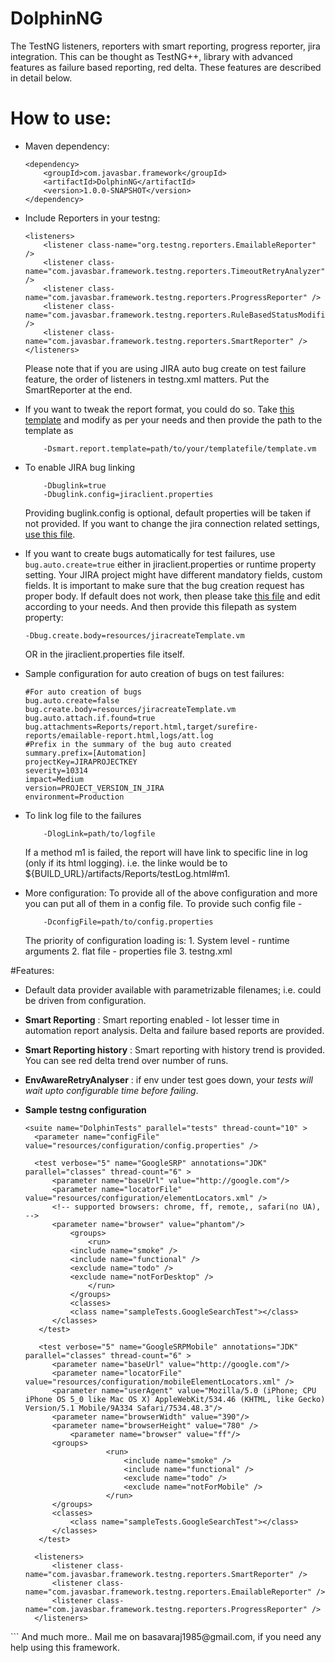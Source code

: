 # DolphinNG
The TestNG listeners, reporters with smart reporting, progress reporter, jira integration. This can be thought as TestNG++,
library with advanced features as failure based reporting, red delta. These features are described in detail below.

# How to use:

-	Maven dependency:
	```
	<dependency>
		<groupId>com.javasbar.framework</groupId>
		<artifactId>DolphinNG</artifactId>
		<version>1.0.0-SNAPSHOT</version>
	</dependency>
	```

-	Include Reporters in your testng:
	```
	<listeners>
	    <listener class-name="org.testng.reporters.EmailableReporter" />
	    <listener class-name="com.javasbar.framework.testng.reporters.TimeoutRetryAnalyzer" />
		<listener class-name="com.javasbar.framework.testng.reporters.ProgressReporter" />
		<listener class-name="com.javasbar.framework.testng.reporters.RuleBasedStatusModifier" />
		<listener class-name="com.javasbar.framework.testng.reporters.SmartReporter" />
	</listeners>
	```
	Please note that if you are using JIRA auto bug create on test failure feature, the order of listeners in testng.xml matters. Put the SmartReporter at the end.

-	If you want to tweak the report format, you could do so. Take [this template](https://github.intuit.com/idea/Dolphin/blob/develop/resources/report.vm "Template") and modify as per your needs
	and then provide the path to the template as
	```
		-Dsmart.report.template=path/to/your/templatefile/template.vm
	```
-	To enable JIRA bug linking
	```)
		-Dbuglink=true
		-Dbuglink.config=jiraclient.properties
	```
	Providing buglink.config is optional, default properties will be taken if not provided. If you want to change the jira connection related settings,
	[use this file](https://github.intuit.com/idea/Dolphin/blob/develop/resources/jiraclient.properties).

-	If you want to create bugs automatically for test failures, use ```bug.auto.create=true``` either in jiraclient.properties or runtime property setting.
    Your JIRA project might have different mandatory fields, custom fields. It is important to make sure that the bug creation request has proper body.
    If default does not work, then please take [this file](https://github.intuit.com/idea/Dolphin/blob/develop/resources/jiracreateTemplate.vm) and edit
    according to your needs. And then provide this filepath as system property:
	```
	-Dbug.create.body=resources/jiracreateTemplate.vm
	```
	OR
	in the jiraclient.properties file itself.
- 	Sample configuration for auto creation of bugs on test failures:
    ```
    #For auto creation of bugs
    bug.auto.create=false
    bug.create.body=resources/jiracreateTemplate.vm
    bug.auto.attach.if.found=true
    bug.attachments=Reports/report.html,target/surefire-reports/emailable-report.html,logs/att.log
    #Prefix in the summary of the bug auto created
    summary.prefix=[Automation]
    projectKey=JIRAPROJECTKEY
    severity=10314
    impact=Medium
    version=PROJECT_VERSION_IN_JIRA
    environment=Production

    ```
-	To link log file to the failures
	```
		-DlogLink=path/to/logfile
	```
	If a method m1 is failed, the report will have link to specific line in log (only if its html logging). 
	i.e. the linke would be to ${BUILD_URL}/artifacts/Reports/testLog.html#m1.

-	More configuration:
	To provide all of the above configuration and more you can put all of them in a config file. To provide such config file -
	```
		-DconfigFile=path/to/config.properties
	```	
	The priority of configuration loading is:
		1. System level - runtime arguments
		2. flat file - properties file
		3. testng.xml 


#Features: 

- Default data provider available with parametrizable filenames; i.e. could be driven from configuration.
  
- **Smart Reporting** : Smart reporting enabled - lot lesser time in automation report analysis. Delta and failure based reports are provided.

- **Smart Reporting history** :  Smart reporting with history trend is provided. You can see red delta trend over number of runs. 

- **EnvAwareRetryAnalyser** : if env under test goes down, your _tests will wait upto configurable time before failing_.

- **Sample testng configuration**
  ```
  <suite name="DolphinTests" parallel="tests" thread-count="10" >
	<parameter name="configFile" value="resources/configuration/config.properties" />
	
	<test verbose="5" name="GoogleSRP" annotations="JDK" parallel="classes" thread-count="6" >
		<parameter name="baseUrl" value="http://google.com"/>  
		<parameter name="locatorFile" value="resources/configuration/elementLocators.xml" />
		<!-- supported browsers: chrome, ff, remote,, safari(no UA), -->
		<parameter name="browser" value="phantom"/>		
            <groups>
      	        <run>
		    <include name="smoke" />
   		    <include name="functional" />
	  	    <exclude name="todo" />
		    <exclude name="notForDesktop" />
      	        </run>        
    	    </groups>
    	    <classes>
    		<class name="sampleTests.GoogleSearchTest"></class>
	    </classes>
     </test>
	
     <test verbose="5" name="GoogleSRPMobile" annotations="JDK" parallel="classes" thread-count="6" >
		<parameter name="baseUrl" value="http://google.com"/>
		<parameter name="locatorFile" value="resources/configuration/mobileElementLocators.xml" />
		<parameter name="userAgent" value="Mozilla/5.0 (iPhone; CPU iPhone OS 5_0 like Mac OS X) AppleWebKit/534.46 (KHTML, like Gecko) Version/5.1 Mobile/9A334 Safari/7534.48.3"/>
		<parameter name="browserWidth" value="390"/>
		<parameter name="browserHeight" value="780" />
	        <parameter name="browser" value="ff"/>		
		<groups>
                    <run>
                        <include name="smoke" />
                        <include name="functional" />
                        <exclude name="todo" />
                        <exclude name="notForMobile" />
                    </run>        
		</groups>
		<classes>
		    <class name="sampleTests.GoogleSearchTest"></class>
		</classes>
     </test>
	
	<listeners>
		<listener class-name="com.javasbar.framework.testng.reporters.SmartReporter" />
		<listener class-name="com.javasbar.framework.testng.reporters.EmailableReporter" />
		<listener class-name="com.javasbar.framework.testng.reporters.ProgressReporter" />
	</listeners> 
</suite>
```
  And much more.. Mail me on basavaraj1985@gmail.com, if you need any help using this framework.

